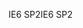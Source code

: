 <span data-ttu-id="d9ff8-101">IE6 SP2</span><span class="sxs-lookup"><span data-stu-id="d9ff8-101">IE6 SP2</span></span>